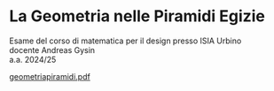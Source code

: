 # La Geometria nelle Piramidi Egizie

Esame del corso di matematica per il design presso ISIA Urbino  
docente Andreas Gysin  
a.a. 2024/25  

[geometriapiramidi.pdf](https://leticlem.github.io/Piramidi/geometriapiramidi.pdf)
